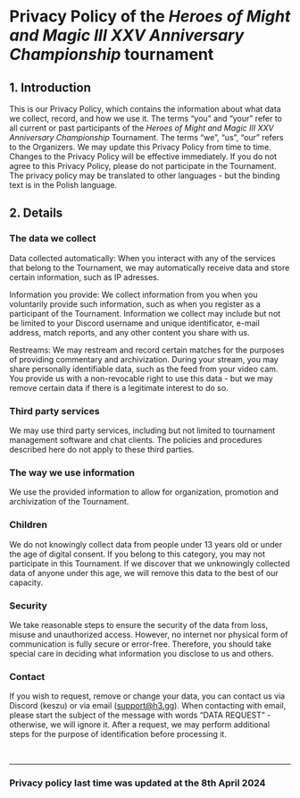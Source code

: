 # Privacy Policy of the *Heroes of Might and Magic III XXV Anniversary Championship* tournament

## 1. Introduction

This is our Privacy Policy, which contains the information about what data we collect, record, and how we use it. The terms “you” and “your” refer to all current or past participants of the *Heroes of Might and Magic III XXV Anniversary Championship* Tournament. The terms “we”, “us”, “our” refers to the Organizers.
We may update this Privacy Policy from time to time. Changes to the Privacy Policy will be effective immediately. If you do not agree to this Privacy Policy, please do not participate in the Tournament.
The privacy policy may be translated to other languages - but the binding text is in the Polish language.

## 2. Details

### The data we collect

Data collected automatically: When you interact with any of the services that belong to the Tournament, we may automatically receive data and store certain information, such as IP adresses.

Information you provide: We collect information from you when you voluntarily provide such information, such as when you register as a participant of the Tournament. Information we collect may include but not be limited to your Discord username and unique identificator, e-mail address, match reports, and any other content you share with us.

Restreams: We may restream and record certain matches for the purposes of providing commentary and archivization. During your stream, you may share personally identifiable data, such as the feed from your video cam. You provide us with a non-revocable right to use this data - but we may remove certain data if there is a legitimate interest to do so.

### Third party services

We may use third party services, including but not limited to tournament management software and chat clients. The policies and procedures described here do not apply to these third parties.

### The way we use information

We use the provided information to allow for organization, promotion and archivization of the Tournament.

### Children

We do not knowingly collect data from people under 13 years old or under the age of digital consent. If you belong to this category, you may not participate in this Tournament. If we discover that we unknowingly collected data of anyone under this age, we will remove this data to the best of our capacity.

### Security

We take reasonable steps to ensure the security of the data from loss, misuse and unauthorized access. However, no internet nor physical form of communication is fully secure or error-free. Therefore, you should take special care in deciding what information you disclose to us and others.

### Contact

If you wish to request, remove or change your data, you can contact us via Discord (keszu) or via email (support@h3.gg). When contacting with email, please start the subject of the message with words “DATA REQUEST” - otherwise, we will ignore it. After a request, we may perform additional steps for the purpose of identification before processing it.

<br/>
<hr>

### Privacy policy last time was updated at the 8th April 2024
